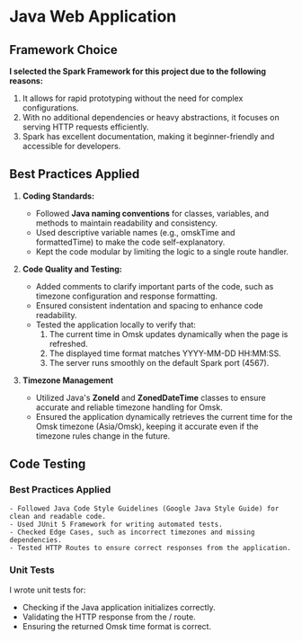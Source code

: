 # Java Web Application

## Framework Choice
**I selected the Spark Framework for this project due to the following reasons:**
1. It allows for rapid prototyping without the need for complex configurations.
2. With no additional dependencies or heavy abstractions, it focuses on serving HTTP requests efficiently.
3. Spark has excellent documentation, making it beginner-friendly and accessible for developers.

## Best Practices Applied
1. **Coding Standards:**
   - Followed **Java naming conventions** for classes, variables, and methods to maintain readability and consistency.
   - Used descriptive variable names (e.g., omskTime and formattedTime) to make the code self-explanatory.
   - Kept the code modular by limiting the logic to a single route handler.
  
2. **Code Quality and Testing:**
   - Added comments to clarify important parts of the code, such as timezone configuration and response formatting.
   - Ensured consistent indentation and spacing to enhance code readability.
   - Tested the application locally to verify that:
       1. The current time in Omsk updates dynamically when the page is refreshed.
       2. The displayed time format matches YYYY-MM-DD HH:MM:SS.
       3. The server runs smoothly on the default Spark port (4567).
    
3. **Timezone Management**
   - Utilized Java's **ZoneId** and **ZonedDateTime** classes to ensure accurate and reliable timezone handling for Omsk.
   - Ensured the application dynamically retrieves the current time for the Omsk timezone (Asia/Omsk), keeping it accurate even if the timezone rules change in the future.

## Code Testing
### Best Practices Applied
    - Followed Java Code Style Guidelines (Google Java Style Guide) for clean and readable code.
    - Used JUnit 5 Framework for writing automated tests.
    - Checked Edge Cases, such as incorrect timezones and missing dependencies.
    - Tested HTTP Routes to ensure correct responses from the application.
    
### Unit Tests
I wrote unit tests for:
- Checking if the Java application initializes correctly.
- Validating the HTTP response from the / route.
- Ensuring the returned Omsk time format is correct.

